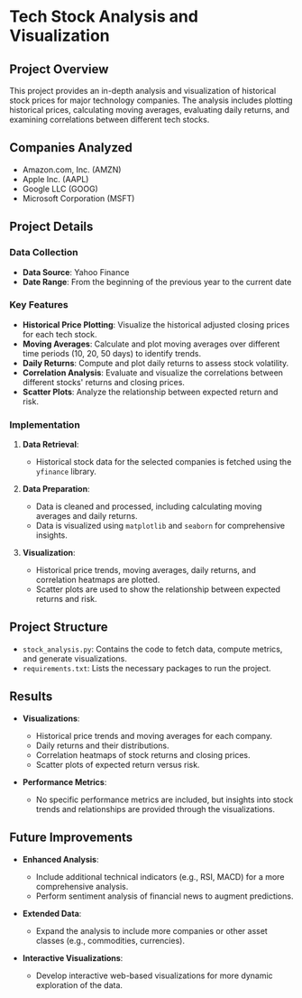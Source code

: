 # Tech Stock Analysis and Visualization

## Project Overview

This project provides an in-depth analysis and visualization of historical stock prices for major technology companies. The analysis includes plotting historical prices, calculating moving averages, evaluating daily returns, and examining correlations between different tech stocks.

## Companies Analyzed

- Amazon.com, Inc. (AMZN)
- Apple Inc. (AAPL)
- Google LLC (GOOG)
- Microsoft Corporation (MSFT)

## Project Details

### Data Collection

- **Data Source**: Yahoo Finance
- **Date Range**: From the beginning of the previous year to the current date

### Key Features

- **Historical Price Plotting**: Visualize the historical adjusted closing prices for each tech stock.
- **Moving Averages**: Calculate and plot moving averages over different time periods (10, 20, 50 days) to identify trends.
- **Daily Returns**: Compute and plot daily returns to assess stock volatility.
- **Correlation Analysis**: Evaluate and visualize the correlations between different stocks' returns and closing prices.
- **Scatter Plots**: Analyze the relationship between expected return and risk.

### Implementation

1. **Data Retrieval**: 
   - Historical stock data for the selected companies is fetched using the `yfinance` library.

2. **Data Preparation**:
   - Data is cleaned and processed, including calculating moving averages and daily returns.
   - Data is visualized using `matplotlib` and `seaborn` for comprehensive insights.

3. **Visualization**:
   - Historical price trends, moving averages, daily returns, and correlation heatmaps are plotted.
   - Scatter plots are used to show the relationship between expected returns and risk.

## Project Structure

- `stock_analysis.py`: Contains the code to fetch data, compute metrics, and generate visualizations.
- `requirements.txt`: Lists the necessary packages to run the project.

## Results

- **Visualizations**: 
  - Historical price trends and moving averages for each company.
  - Daily returns and their distributions.
  - Correlation heatmaps of stock returns and closing prices.
  - Scatter plots of expected return versus risk.

- **Performance Metrics**:
  - No specific performance metrics are included, but insights into stock trends and relationships are provided through the visualizations.

## Future Improvements

- **Enhanced Analysis**:
  - Include additional technical indicators (e.g., RSI, MACD) for a more comprehensive analysis.
  - Perform sentiment analysis of financial news to augment predictions.

- **Extended Data**:
  - Expand the analysis to include more companies or other asset classes (e.g., commodities, currencies).

- **Interactive Visualizations**:
  - Develop interactive web-based visualizations for more dynamic exploration of the data.


